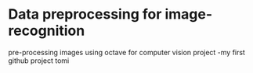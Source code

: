 # Data preprocessing for image-recognition
pre-processing images using octave for computer vision project
-my first github project tomi

